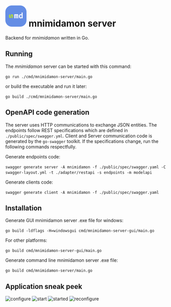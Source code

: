 # ![md-s-icon](./public/mnimidamon-server-icon.svg) mnimidamon server
Backend for _mnimidamon_ written in Go.

## Running

The _mnimidamon_ server can be started with this command:

``go run ./cmd/mnimidamon-server/main.go``

or build the executable and run it later:

``go build ./cmd/mnimidamon-server/main.go``

## OpenAPI code generation

The server uses HTTP communications to exchange JSON entities. The endpoints follow REST specifications
which are defined in `./public/spec/swagger.yml`. Client and Server communication code is generated by the
`go-swagger` toolkit. If the specifications change, run the following commands respectfully.

Generate endpoints code:

``swagger generate server -A mnimidamon -f ./public/spec/swagger.yaml -C swagger-layout.yml -t ./adapter/restapi -s endpoints -m modelapi
``

Generate clients code:

``swagger generate client -A mnimidamon -f ./public/spec/swagger.yaml ``

## Installation

Generate GUI mnimidamon server .exe file for windows:

`` go build -ldflags -H=windowsgui cmd/mnimidamon-server-gui/main.go ``

For other platforms:

`` go build cmd/mnimidamon-server-gui/main.go ``

Generate command line mnimidamon server .exe file:

`` go build cmd/mnimidamon-server/main.go ``

## Application sneak peek

![configure](https://i.imgur.com/6M7qEHa.png)
![start](https://i.imgur.com/bdHWFtT.png)
![started](https://i.imgur.com/CTOM97I.png)
![reconfigure](https://i.imgur.com/b25uPsL.png)
